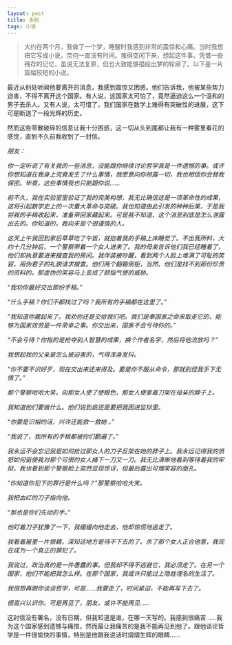 ```yaml
---
layout: post
title: 永别
tags: 小说
---
```

>大约在两个月，我做了一个梦，睡醒时我感到非常的震惊和心痛。当时我想把它写成小说，奈何一直没有时间。难得空闲下来，想起这件事。凭借一些残存的记忆，虽说无法复原，但也大致能够描绘出梦的轮廓了。以下是一片篇幅较短的小说。


最近从别处听闻他要离开的消息，我感到震惊又困惑。他们告诉我，他被某些势力迫害，不得不离开这个国家。有人说，这国家太可怕了，竟然逼迫这么一个温和的男子去杀人。又有人说，太可惜了，我们国家在数学上难得有突破性的进展，这下可是断送了一段光辉的历史。

然而这些零散破碎的信息让我十分困惑，这一切从头到尾都让我有一种雾里看花的感觉，直到不久前我收到了一封信。


*朋友：*

*你一定听说了有关我的一些消息，没能跟你继续讨论哲学真是一件遗憾的事。或许你想知道在我身上究竟发生了什么事情，我愿意向你袒露一切，我也相信你会替我保密。毕竟，这些事情我也只能跟你说……*

*前不久，我在实验室里验证了我的完美构想，我无比确信这是一项革命性的成果，这将引起数学史上的一次重大革命与突破。我也知道由此引发的种种后果，于是我将我的手稿收起来，准备带回家藏起来。可是我不知道，这个消息到底是怎么泄露出去的。你知道的，我向来是个很谨慎的人。*

*这天上午我回到家后草草吃了午饭，就抱着我的手稿上床睡觉了。不出我所料，大约十几分钟后，一个警察带着一个女人进来了。我的母亲告诉他们我已经睡着了，他们却执意要进来搜查我的房间。我佯装被吵醒，看到两个人脸上堆满了可耻的笑容，用伪君子的礼貌请求搜查。他们两个翻箱倒柜，当然，他们是找不到那份珍贵的资料的。那虚伪的笑容马上变成了颐指气使的威胁。*

*“我劝你最好交出那份手稿。”*

*“什么手稿？你们不都找过了吗？我所有的手稿都在这里了。”*

*“我知道你藏起来了。我劝你还是交给我们吧。我们是奉国家之命来取走它的，能够为国家效劳是一件荣幸之事。你交出来，国家不会亏待你的。”*

*“不会亏待？你指的是抢夺别人智慧的成果，换个作者名字，然后将他流放吗？”*

*我想起我的父亲是怎么被迫害的，气得浑身发抖。*

*“你不要不识好歹，现在交出来还来得及。要是你不服从命令，那就别怪我手下无情了。”*

*那个警察哈哈大笑，向那女人使了使眼色，那女人便拿着刀架在母亲的脖子上。*

*我知道他们要做什么。他们说到底还是要把我困进监狱里。*

*“你要是识相的话，兴许还能救一救她 。”*

*“我说了，我所有的手稿都被你们翻遍了。”*

*我永远不会忘记我是如何抢过那女人的刀子反架在她的脖子上。我永远记得我的愤怒如何驱使我对那个可恨的女人捅下一刀又一刀。我无比清晰地看到等待着我的牢狱，我也看到那个警察脸上突然显现惊讶，但最后露出可憎笑容的面孔。*

*“你知道你犯下的罪行是什么吗？”那警察哈哈大笑。*

*我把血红的刀子指向他。*

*“那也是你们先动的手。”*

*他盯着刀子犹豫了一下，我缓缓向他走去，他却惊慌地逃走了。*

*我看着屋里一片狼藉，深知这地方是待不下去的了。杀了那个女人正合他意，我现在成为一个真正的罪犯了。*

*我说过，政治真的是一件愚蠢的事。但我却不得不逃避它，我必须走了。在另一个国家，他们不能把我怎么样。在那个国家，我或许只能过上隐姓埋名的生活了。*

*我很想再跟你谈谈哲学，可是……我要走了，时间紧迫，不能再写下去了。*

*很高兴认识你。可是再见了，朋友。或许不能再见……*


这封信没有署名，没有日期，但我知道是谁，在哪一天写的。我感到很痛苦……我为这个国家感到遗憾与痛恨，然而最让我痛苦的是我不能再见到他了。跟他谈论哲学是一件很愉快的事情，特别是他跟我说话时熠熠生辉的眼睛……
